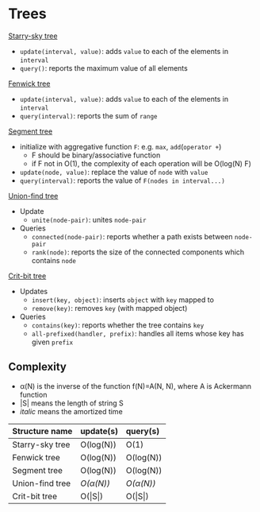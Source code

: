 # Trees

[Starry-sky tree](https://github.com/rsk0315/Library/blob/master/DataStructure/Tree/StarrySkyTree.cpp)
- `update(interval, value)`: adds `value` to each of the elements in `interval`
- `query()`: reports the maximum value of all elements

[Fenwick tree](https://github.com/rsk0315/Library/blob/master/DataStructure/Tree/FenwickTree.cpp)
- `update(interval, value)`: adds `value` to each of the elements in `interval`
- `query(interval)`: reports the sum of `range`

[Segment tree](https://github.com/rsk0315/Library/blob/master/DataStructure/Tree/SegmentTree.cpp)
- initialize with aggregative function `F`: e.g. `max`, `add`(`operator +`)
  * F should be binary/associative function
  * if F not in O(1), the complexity of each operation will be O(log(N) F)
- `update(node, value)`: replace the value of `node` with `value`
- `query(interval)`: reports the value of `F(nodes in interval...)`

[Union-find tree](https://github.com/rsk0315/Library/blob/master/DataStructure/Tree/UnionFindTree.cpp)
* Update
  - `unite(node-pair)`: unites `node-pair`
* Queries
  - `connected(node-pair)`: reports whether a path exists between `node-pair` 
  - `rank(node)`: reports the size of the connected components which contains `node`

[Crit-bit tree](https://github.com/rsk0315/Library/blob/master/DataStructure/Tree/CritBitTree.cpp)
* Updates
  - `insert(key, object)`: inserts `object` with `key` mapped to
  - `remove(key)`: removes `key` (with mapped object)
* Queries
  - `contains(key)`: reports whether the tree contains `key`
  - `all-prefixed(handler, prefix)`: handles all items whose key has given `prefix`

## Complexity

- α(N) is the inverse of the function f(N)=A(N, N), where A is Ackermann function
- \|S\| means the length of string S
- *italic* means the amortized time

| Structure name  | update(s) | query(s)  |
| :-------------- | :-------- | :-------- |
| Starry-sky tree | O(log(N)) | O(1)      |
| Fenwick tree    | O(log(N)) | O(log(N)) |
| Segment tree    | O(log(N)) | O(log(N)) |
| Union-find tree | *O(α(N))* | *O(α(N))* |
| Crit-bit tree   | O(\|S\|)  | O(\|S\|)  |
